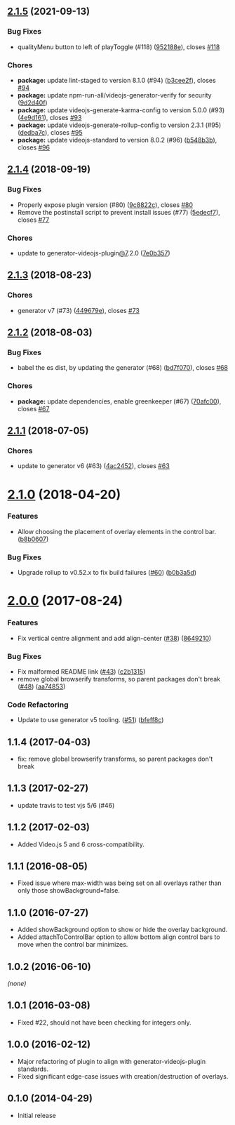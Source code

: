 <a name="2.1.5"></a>
## [2.1.5](https://github.com/brightcove/videojs-overlay/compare/v2.1.4...v2.1.5) (2021-09-13)

### Bug Fixes

* qualityMenu button to left of playToggle (#118) ([952188e](https://github.com/brightcove/videojs-overlay/commit/952188e)), closes [#118](https://github.com/brightcove/videojs-overlay/issues/118)

### Chores

* **package:** update lint-staged to version 8.1.0 (#94) ([b3cee2f](https://github.com/brightcove/videojs-overlay/commit/b3cee2f)), closes [#94](https://github.com/brightcove/videojs-overlay/issues/94)
* **package:** update npm-run-all/videojs-generator-verify for security ([9d2d40f](https://github.com/brightcove/videojs-overlay/commit/9d2d40f))
* **package:** update videojs-generate-karma-config to version 5.0.0 (#93) ([4e9d161](https://github.com/brightcove/videojs-overlay/commit/4e9d161)), closes [#93](https://github.com/brightcove/videojs-overlay/issues/93)
* **package:** update videojs-generate-rollup-config to version 2.3.1 (#95) ([dedba7c](https://github.com/brightcove/videojs-overlay/commit/dedba7c)), closes [#95](https://github.com/brightcove/videojs-overlay/issues/95)
* **package:** update videojs-standard to version 8.0.2 (#96) ([b548b3b](https://github.com/brightcove/videojs-overlay/commit/b548b3b)), closes [#96](https://github.com/brightcove/videojs-overlay/issues/96)

<a name="2.1.4"></a>
## [2.1.4](https://github.com/brightcove/videojs-overlay/compare/v2.1.3...v2.1.4) (2018-09-19)

### Bug Fixes

* Properly expose plugin version (#80) ([9c8822c](https://github.com/brightcove/videojs-overlay/commit/9c8822c)), closes [#80](https://github.com/brightcove/videojs-overlay/issues/80)
* Remove the postinstall script to prevent install issues (#77) ([5edecf7](https://github.com/brightcove/videojs-overlay/commit/5edecf7)), closes [#77](https://github.com/brightcove/videojs-overlay/issues/77)

### Chores

* update to generator-videojs-plugin[@7](https://github.com/7).2.0 ([7e0b357](https://github.com/brightcove/videojs-overlay/commit/7e0b357))

<a name="2.1.3"></a>
## [2.1.3](https://github.com/brightcove/videojs-overlay/compare/v2.1.2...v2.1.3) (2018-08-23)

### Chores

* generator v7 (#73) ([449679e](https://github.com/brightcove/videojs-overlay/commit/449679e)), closes [#73](https://github.com/brightcove/videojs-overlay/issues/73)

<a name="2.1.2"></a>
## [2.1.2](https://github.com/brightcove/videojs-overlay/compare/v2.1.1...v2.1.2) (2018-08-03)

### Bug Fixes

* babel the es dist, by updating the generator (#68) ([bd7f070](https://github.com/brightcove/videojs-overlay/commit/bd7f070)), closes [#68](https://github.com/brightcove/videojs-overlay/issues/68)

### Chores

* **package:** update dependencies, enable greenkeeper (#67) ([70afc00](https://github.com/brightcove/videojs-overlay/commit/70afc00)), closes [#67](https://github.com/brightcove/videojs-overlay/issues/67)

<a name="2.1.1"></a>
## [2.1.1](https://github.com/brightcove/videojs-overlay/compare/v2.1.0...v2.1.1) (2018-07-05)

### Chores

* update to generator v6 (#63) ([4ac2452](https://github.com/brightcove/videojs-overlay/commit/4ac2452)), closes [#63](https://github.com/brightcove/videojs-overlay/issues/63)

<a name="2.1.0"></a>
# [2.1.0](https://github.com/brightcove/videojs-overlay/compare/v2.0.0...v2.1.0) (2018-04-20)

### Features

* Allow choosing the placement of overlay elements in the control bar. ([b8b0607](https://github.com/brightcove/videojs-overlay/commit/b8b0607))

### Bug Fixes

* Upgrade rollup to v0.52.x to fix build failures ([#60](https://github.com/brightcove/videojs-overlay/issues/60)) ([b0b3a5d](https://github.com/brightcove/videojs-overlay/commit/b0b3a5d))

<a name="2.0.0"></a>
# [2.0.0](https://github.com/brightcove/videojs-overlay/compare/v1.1.3...v2.0.0) (2017-08-24)

### Features

* Fix vertical centre alignment and add align-center ([#38](https://github.com/brightcove/videojs-overlay/issues/38)) ([8649210](https://github.com/brightcove/videojs-overlay/commit/8649210))

### Bug Fixes

* Fix malformed README link ([#43](https://github.com/brightcove/videojs-overlay/issues/43)) ([c2b1315](https://github.com/brightcove/videojs-overlay/commit/c2b1315))
* remove global browserify transforms, so parent packages don't break ([#48](https://github.com/brightcove/videojs-overlay/issues/48)) ([aa74853](https://github.com/brightcove/videojs-overlay/commit/aa74853))

### Code Refactoring

* Update to use generator v5 tooling. ([#51](https://github.com/brightcove/videojs-overlay/issues/51)) ([bfeff8c](https://github.com/brightcove/videojs-overlay/commit/bfeff8c))

## 1.1.4 (2017-04-03)
* fix: remove global browserify transforms, so parent packages don't break

## 1.1.3 (2017-02-27)
* update travis to test vjs 5/6 (#46)

## 1.1.2 (2017-02-03)
* Added Video.js 5 and 6 cross-compatibility.

## 1.1.1 (2016-08-05)
* Fixed issue where max-width was being set on all overlays rather than only those showBackground=false.

## 1.1.0 (2016-07-27)
* Added showBackground option to show or hide the overlay background.
* Added attachToControlBar option to allow bottom align control bars to move when the control bar minimizes.

## 1.0.2 (2016-06-10)
_(none)_

## 1.0.1 (2016-03-08)
* Fixed #22, should not have been checking for integers only.

## 1.0.0 (2016-02-12)
* Major refactoring of plugin to align with generator-videojs-plugin standards.
* Fixed significant edge-case issues with creation/destruction of overlays.

## 0.1.0 (2014-04-29)
* Initial release

